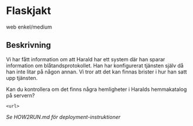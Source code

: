# Flaskjakt
web
enkel/medium

## Beskrivning
Vi har fått information om att Harald har ett system där han sparar information om blåtandsprotokollet. Han har konfigurerat tjänsten själv då han inte litar på någon annan. Vi tror att det kan finnas brister i hur han satt upp tjänsten.

Kan du kontrollera om det finns några hemligheter i Haralds hemmakatalog på servern?

`<url>`

*Se HOW2RUN.md för deployment-instruktioner*
